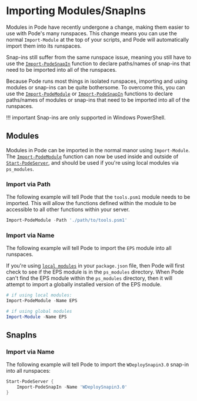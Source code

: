 # Importing Modules/SnapIns

Modules in Pode have recently undergone a change, making them easier to use with Pode's many runspaces. This change means you can use the normal `Import-Module` at the top of your scripts, and Pode will automatically import them into its runspaces.

Snap-ins still suffer from the same runspace issue, meaning you still have to use the [`Import-PodeSnapIn`](../../Functions/Utilities/Import-PodeSnapIn) function to declare paths/names of snap-ins that need to be imported into all of the runspaces.


Because Pode runs most things in isolated runspaces, importing and using modules or snap-ins can be quite bothersome. To overcome this, you can use the [`Import-PodeModule`](../../Functions/Utilities/Import-PodeModule) or [`Import-PodeSnapIn`](../../Functions/Utilities/Import-PodeSnapIn) functions to declare paths/names of modules or snap-ins that need to be imported into all of the runspaces.

!!! important
    Snap-ins are only supported in Windows PowerShell.

## Modules

Modules in Pode can be imported in the normal manor using `Import-Module`. The [`Import-PodeModule`](../../Functions/Utilities/Import-PodeModule) function can now be used inside and outside of [`Start-PodeServer`](../../Functions/Core/Start-PodeServer), and should be used if you're using local modules via `ps_modules`.

### Import via Path

The following example will tell Pode that the `tools.psm1` module needs to be imported. This will allow the functions defined within the module to be accessible to all other functions within your server.

```powershell
Import-PodeModule -Path './path/to/tools.psm1'
```

### Import via Name

The following example will tell Pode to import the `EPS` module into all runspaces.

If you're using [`local modules`](../../Getting-Started/LocalModules) in your `package.json` file, then Pode will first check to see if the EPS module is in the `ps_modules` directory. When Pode can't find the EPS module within the `ps_modules` directory, then it will attempt to import a globally installed version of the EPS module.

```powershell
# if using local modules:
Import-PodeModule -Name EPS

# if using global modules
Import-Module -Name EPS
```

## SnapIns

### Import via Name

The following example will tell Pode to import the `WDeploySnapin3.0` snap-in into all runspaces:

```powershell
Start-PodeServer {
    Import-PodeSnapIn -Name 'WDeploySnapin3.0'
}
```
